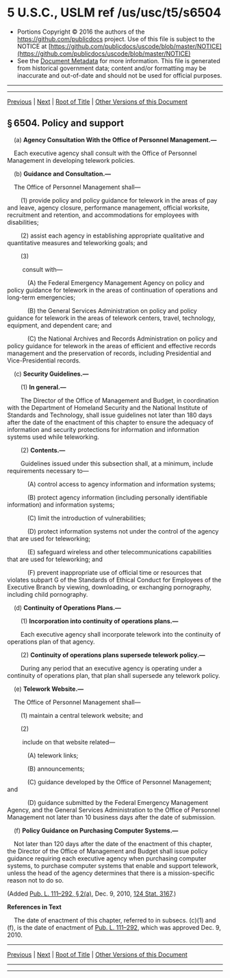 ---
---

# 5 U.S.C., USLM ref /us/usc/t5/s6504

* Portions Copyright © 2016 the authors of the https://github.com/publicdocs project.
  Use of this file is subject to the NOTICE at [https://github.com/publicdocs/uscode/blob/master/NOTICE](https://github.com/publicdocs/uscode/blob/master/NOTICE)
* See the [Document Metadata](././../../../../../..//README.md) for more information.
  This file is generated from historical government data; content and/or formatting may be inaccurate and out-of-date and should not be used for official purposes.

----------
----------

[Previous](./../../../../../..//us/usc/t5/ptIII/sptE/ch65/m__us_usc_t5_s6503.md) | [Next](./../../../../../..//us/usc/t5/ptIII/sptE/ch65/m__us_usc_t5_s6505.md) | [Root of Title](./../../../../../../) | [Other Versions of this Document](https://publicdocs.github.io/go/links?ns=uslm&ref=%2Fus%2Fusc%2Ft5%2Fs6504)

## § 6504. Policy and support

    (a) __Agency Consultation With the Office of Personnel Management.—__ 

    Each executive agency shall consult with the Office of Personnel Management in developing telework policies.

    (b) __Guidance and Consultation.—__ 

    The Office of Personnel Management shall—

        (1) provide policy and policy guidance for telework in the areas of pay and leave, agency closure, performance management, official worksite, recruitment and retention, and accommodations for employees with disabilities;

        (2) assist each agency in establishing appropriate qualitative and quantitative measures and teleworking goals; and

        (3)

         consult with—

            (A) the Federal Emergency Management Agency on policy and policy guidance for telework in the areas of continuation of operations and long-term emergencies;

            (B) the General Services Administration on policy and policy guidance for telework in the areas of telework centers, travel, technology, equipment, and dependent care; and

            (C) the National Archives and Records Administration on policy and policy guidance for telework in the areas of efficient and effective records management and the preservation of records, including Presidential and Vice-Presidential records.

    (c) __Security Guidelines.—__ 

        (1) __In general.—__ 

        The Director of the Office of Management and Budget, in coordination with the Department of Homeland Security and the National Institute of Standards and Technology, shall issue guidelines not later than 180 days after the date of the enactment of this chapter to ensure the adequacy of information and security protections for information and information systems used while teleworking.

        (2) __Contents.—__ 

        Guidelines issued under this subsection shall, at a minimum, include requirements necessary to—

            (A) control access to agency information and information systems;

            (B) protect agency information (including personally identifiable information) and information systems;

            (C) limit the introduction of vulnerabilities;

            (D) protect information systems not under the control of the agency that are used for teleworking;

            (E) safeguard wireless and other telecommunications capabilities that are used for teleworking; and

            (F) prevent inappropriate use of official time or resources that violates subpart G of the Standards of Ethical Conduct for Employees of the Executive Branch by viewing, downloading, or exchanging pornography, including child pornography.

    (d) __Continuity of Operations Plans.—__ 

        (1) __Incorporation into continuity of operations plans.—__ 

        Each executive agency shall incorporate telework into the continuity of operations plan of that agency.

        (2) __Continuity of operations plans supersede telework policy.—__ 

        During any period that an executive agency is operating under a continuity of operations plan, that plan shall supersede any telework policy.

    (e) __Telework Website.—__ 

    The Office of Personnel Management shall—

        (1) maintain a central telework website; and

        (2)

         include on that website related—

            (A) telework links;

            (B) announcements;

            (C) guidance developed by the Office of Personnel Management; and

            (D) guidance submitted by the Federal Emergency Management Agency, and the General Services Administration to the Office of Personnel Management not later than 10 business days after the date of submission.

    (f) __Policy Guidance on Purchasing Computer Systems.—__ 

    Not later than 120 days after the date of the enactment of this chapter, the Director of the Office of Management and Budget shall issue policy guidance requiring each executive agency when purchasing computer systems, to purchase computer systems that enable and support telework, unless the head of the agency determines that there is a mission-specific reason not to do so.

(Added [Pub. L. 111–292, § 2(a)][/us/pl/111/292/s2/a], Dec. 9, 2010, [124 Stat. 3167][/us/stat/124/3167].)

 __References in Text__ 

    The date of enactment of this chapter, referred to in subsecs. (c)(1) and (f), is the date of enactment of [Pub. L. 111–292][/us/pl/111/292], which was approved Dec. 9, 2010.

----------

[Previous](./../../../../../..//us/usc/t5/ptIII/sptE/ch65/m__us_usc_t5_s6503.md) | [Next](./../../../../../..//us/usc/t5/ptIII/sptE/ch65/m__us_usc_t5_s6505.md) | [Root of Title](./../../../../../../) | [Other Versions of this Document](https://publicdocs.github.io/go/links?ns=uslm&ref=%2Fus%2Fusc%2Ft5%2Fs6504)

----------
----------

[/us/pl/111/292/s2/a]: https://publicdocs.github.io/go/links?ns=uslm&ref=%2Fus%2Fpl%2F111%2F292%2Fs2%2Fa
[/us/stat/124/3167]: https://publicdocs.github.io/go/links?ns=uslm&ref=%2Fus%2Fstat%2F124%2F3167
[/us/pl/111/292]: https://publicdocs.github.io/go/links?ns=uslm&ref=%2Fus%2Fpl%2F111%2F292


